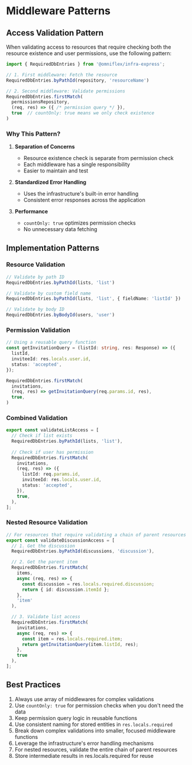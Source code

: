# Middleware Patterns

## Access Validation Pattern

When validating access to resources that require checking both the resource existence and user permissions, use the following pattern:

```typescript
import { RequiredDbEntries } from '@omniflex/infra-express';

// 1. First middleware: Fetch the resource
RequiredDbEntries.byPathId(repository, 'resourceName')

// 2. Second middleware: Validate permissions
RequiredDbEntries.firstMatch(
  permissionsRepository,
  (req, res) => ({ /* permission query */ }),
  true  // countOnly: true means we only check existence
)
```

### Why This Pattern?

1. **Separation of Concerns**
   - Resource existence check is separate from permission check
   - Each middleware has a single responsibility
   - Easier to maintain and test

2. **Standardized Error Handling**
   - Uses the infrastructure's built-in error handling
   - Consistent error responses across the application

3. **Performance**
   - `countOnly: true` optimizes permission checks
   - No unnecessary data fetching

## Implementation Patterns

### Resource Validation

```typescript
// Validate by path ID
RequiredDbEntries.byPathId(lists, 'list')

// Validate by custom field name
RequiredDbEntries.byPathId(lists, 'list', { fieldName: 'listId' })

// Validate by body ID
RequiredDbEntries.byBodyId(users, 'user')
```

### Permission Validation

```typescript
// Using a reusable query function
const getInvitationQuery = (listId: string, res: Response) => ({
  listId,
  inviteeId: res.locals.user.id,
  status: 'accepted',
});

RequiredDbEntries.firstMatch(
  invitations,
  (req, res) => getInvitationQuery(req.params.id, res),
  true,
)
```

### Combined Validation

```typescript
export const validateListAccess = [
  // Check if list exists
  RequiredDbEntries.byPathId(lists, 'list'),
  
  // Check if user has permission
  RequiredDbEntries.firstMatch(
    invitations,
    (req, res) => ({
      listId: req.params.id,
      inviteeId: res.locals.user.id,
      status: 'accepted',
    }),
    true,
  ),
];
```

### Nested Resource Validation

```typescript
// For resources that require validating a chain of parent resources
export const validateDiscussionAccess = [
  // 1. Get the discussion
  RequiredDbEntries.byPathId(discussions, 'discussion'),

  // 2. Get the parent item
  RequiredDbEntries.firstMatch(
    items,
    async (req, res) => {
      const discussion = res.locals.required.discussion;
      return { id: discussion.itemId };
    },
    'item'
  ),

  // 3. Validate list access
  RequiredDbEntries.firstMatch(
    invitations,
    async (req, res) => {
      const item = res.locals.required.item;
      return getInvitationQuery(item.listId, res);
    },
    true
  ),
];
```

## Best Practices

1. Always use array of middlewares for complex validations
2. Use `countOnly: true` for permission checks when you don't need the data
3. Keep permission query logic in reusable functions
4. Use consistent naming for stored entities in `res.locals.required`
5. Break down complex validations into smaller, focused middleware functions
6. Leverage the infrastructure's error handling mechanisms
7. For nested resources, validate the entire chain of parent resources
8. Store intermediate results in res.locals.required for reuse 